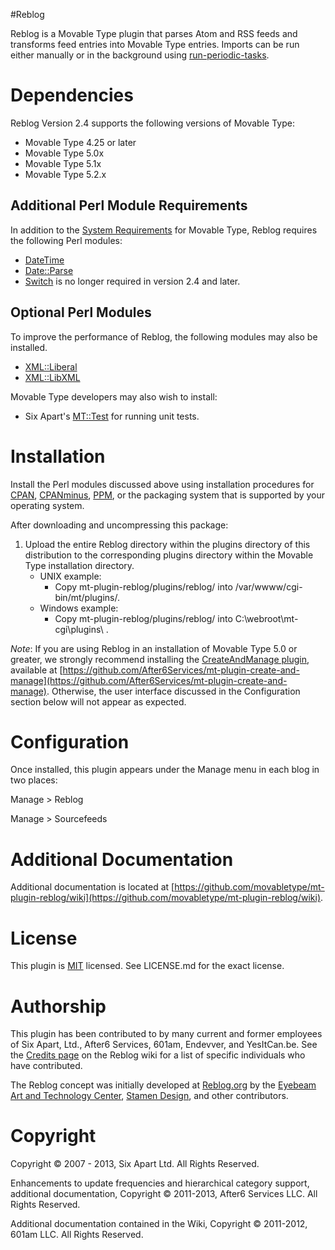 #Reblog

Reblog is a Movable Type plugin that parses Atom and RSS feeds and transforms feed entries into Movable Type entries. Imports can be run either manually or in the background using [run-periodic-tasks](http://www.movabletype.org/documentation/administrator/setting-up-run-periodic-taskspl.html).

# Dependencies

Reblog Version 2.4 supports the following versions of Movable Type:

* Movable Type 4.25 or later
* Movable Type 5.0x
* Movable Type 5.1x
* Movable Type 5.2.x

## Additional Perl Module Requirements

In addition to the [System Requirements](http://www.movabletype.org/documentation/system-requirements.html) for Movable Type, Reblog requires the following Perl modules:

* [DateTime](http://search.cpan.org/~drolsky/DateTime-0.78/lib/DateTime.pm)
* [Date::Parse](http://search.cpan.org/~gbarr/TimeDate-1.20/lib/Date/Parse.pm)
* [Switch](http://search.cpan.org/~rgarcia/Switch-2.16/Switch.pm) is no longer required in version 2.4 and later.

## Optional Perl Modules

To improve the performance of Reblog, the following modules may also be installed.

* [XML::Liberal](http://search.cpan.org/~miyagawa/XML-Liberal-0.22/lib/XML/Liberal.pm)
* [XML::LibXML](http://search.cpan.org/~shlomif/XML-LibXML-2.0012/LibXML.pod)

Movable Type developers may also wish to install:

* Six Apart's [MT::Test](https://github.com/movabletype/movable-type-test) for running unit tests.

# Installation

Install the Perl modules discussed above using installation procedures for [CPAN](http://www.cpan.org), [CPANminus](https://raw.github.com/miyagawa/cpanminus/master/cpanm), [PPM](http://code.activestate.com/ppm/), or the packaging system that is supported by your operating system.

After downloading and uncompressing this package:

1. Upload the entire Reblog directory within the plugins directory of this distribution to the corresponding plugins directory within the Movable Type installation directory.
    * UNIX example:
        * Copy mt-plugin-reblog/plugins/reblog/ into /var/wwww/cgi-bin/mt/plugins/.
    * Windows example:
        * Copy mt-plugin-reblog/plugins/reblog/ into C:\webroot\mt-cgi\plugins\ .

*Note*: If you are using Reblog in an installation of Movable Type 5.0 or greater, we strongly recommend installing the [CreateAndManage plugin](https://github.com/After6Services/mt-plugin-create-and-manage), available at [https://github.com/After6Services/mt-plugin-create-and-manage](https://github.com/After6Services/mt-plugin-create-and-manage).  Otherwise, the user interface discussed in the Configuration section below will not appear as expected.

# Configuration

Once installed, this plugin appears under the Manage menu in each blog in two places:

Manage > Reblog

Manage > Sourcefeeds

# Additional Documentation

Additional documentation is located at [https://github.com/movabletype/mt-plugin-reblog/wiki](https://github.com/movabletype/mt-plugin-reblog/wiki).

# License

This plugin is [MIT](http://opensource.org/licenses/MIT) licensed.  See LICENSE.md for the exact license.

# Authorship

This plugin has been contributed to by many current and former employees of Six Apart, Ltd., After6 Services, 601am, Endevver, and YesItCan.be.  See the [Credits page](https://github.com/movabletype/mt-plugin-reblog/wiki/License,-Copyright,-and-Credits) on the Reblog wiki for a list of specific individuals who have contributed.

The Reblog concept was initially developed at [Reblog.org](http://www.reblog.org/) by the [Eyebeam Art and Technology Center](http://www.eyebeam.org/), [Stamen Design](http://stamen.com/), and other contributors. 

# Copyright

Copyright © 2007 - 2013, Six Apart Ltd.  All Rights Reserved.

Enhancements to update frequencies and hierarchical category support, additional documentation, Copyright © 2011-2013, After6 Services LLC.  All Rights Reserved.

Additional documentation contained in the Wiki, Copyright © 2011-2012, 601am LLC.  All Rights Reserved.
